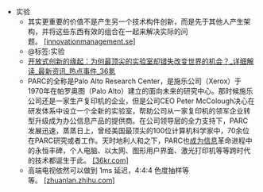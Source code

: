 - 实验
    - 其实更重要的价值不是产生另一个技术构件创新，而是先于其他人产生架构，并将这些东西有效的组合在一起来解决实际的问题。 [[innovationmanagement.se]](https://innovationmanagement.se/2012/10/05/open-innovation-past-and-present-an-exclusive-interview-with-henry-chesbrough-cn/)
    - @标签:实验
    - [开放式创新的缘起：为何最顶尖的实验室却错失改变世界的机会？_详细解读_最新资讯_热点事件_36氪](https://36kr.com/p/1723305181185)
    - PARC的全称是Palo Alto Research Center，是施乐公司（Xerox）于1970年在帕罗奥图（Palo Alto）建立的面向未来的研究中心。那时候施乐公司还是一家生产复印机的企业，但是公司CEO Peter McColough决心在研发体系中设立一个全新的实验室，帮助公司从一家复印机的领军企业转型升级成为办公信息产品的提供商。在公司领导层的全力支持下，PARC发展迅速，蒸蒸日上，曾经美国最顶尖的100位计算机科学家中，70余位在PARC研究或者工作。天时地利人和之下，PARC也[成为信息](https://36kr.com/projectDetails/55228)革命进程中的永恒丰碑，个人电脑、以太网、图形用户界面、激光打印机等等跨时代的技术都诞生于此。 [[36kr.com]](https://36kr.com/p/1723305181185)
    - 高端电视依然可以做到 1ms 延迟，4:4:4 色度抽样等等。 [[zhuanlan.zhihu.com]](https://zhuanlan.zhihu.com/p/299377868)
